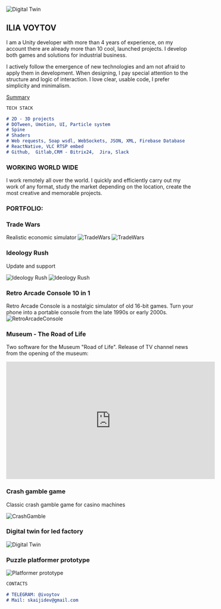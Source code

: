 ![Digital Twin](https://raw.githubusercontent.com/Skaiji/Skaiji.github.io/main/mwu_logo_rgb.png)
## ILIA VOYTOV

I am a Unity developer with more than 4 years of experience, on my account there are already more than 10 cool, launched projects. I develop both games and solutions for industrial business.

I actively follow the emergence of new technologies and am not afraid to apply them in development. When designing, I pay special attention to the structure and logic of interaction. I love clear, usable code, I prefer simplicity and minimalism.

<a href="[www.something.com](https://petrozavodsk.hh.ru/applicant/resumes/view?resume=eeb93e34ff03a3047c0039ed1f6c7752344939)"> Summary </a>

```markdown
TECH STACK

# 2D - 3D projects
# DOTween, Umotion, UI, Particle system
# Spine
# Shaders
# Web requests, Soap wsdl, WebSockets, JSON, XML, Firebase Database
# ReactNative, VLC RTSP embed
# Github,  Gitlab,CRM - Bitrix24,  Jira, Slack

```
### WORKING WORLD WIDE

I work remotely all over the world.
I quickly and efficiently carry out my work of any format, study the market depending on the location, create the most creative and memorable projects.

### PORTFOLIO:

### Trade Wars
Realistic economic simulator
![TradeWars](https://raw.githubusercontent.com/Skaiji/Skaiji.github.io/main/tw.png)
![TradeWars](https://raw.githubusercontent.com/Skaiji/Skaiji.github.io/main/unnamed%20(1).jpg)

### Ideology Rush
Update and support

![Ideology Rush](https://raw.githubusercontent.com/Skaiji/Skaiji.github.io/main/ideology-rush-simuljator-politicheskoj-ideologii_1.png)
![Ideology Rush](https://raw.githubusercontent.com/Skaiji/Skaiji.github.io/main/ideology-rush-simuljator-politicheskoj-ideologii_2.png)

### Retro Arcade Console 10 in 1 
Retro Arcade Console is a nostalgic simulator of old 16-bit games.
Turn your phone into a portable console from the late 1990s or early 2000s.
![RetroArcadeConsole](https://raw.githubusercontent.com/Skaiji/Skaiji.github.io/main/retroarcade.PNG)

### Museum - The Road of Life
Two software for the Museum "Road of Life". 
 Release of TV channel news from the opening of the museum:
 <iframe width="560" height="315" src="https://www.youtube.com/embed/6OEIRiSINSI" frameborder="0" allow="autoplay; encrypted-media" allowfullscreen></iframe>

### Crash gamble game
Classic crash gamble game for casino machines

![CrashGamble](https://raw.githubusercontent.com/Skaiji/Skaiji.github.io/main/Snimok_ekrana_2021-11-27_v_22.07.51_1x_1x.png)

### Digital twin for led factory
![Digital Twin](https://raw.githubusercontent.com/Skaiji/Skaiji.github.io/main/IMG_0133_1x_1x.jpeg)

### Puzzle platformer prototype
![Platformer prototype](https://raw.githubusercontent.com/Skaiji/Skaiji.github.io/main/Snimok_ekrana_2021-11-27_v_22.21.38_1x_1x.png)

```markdown
CONTACTS

# TELEGRAM: @ivoytov
# Mail: skaijidev@gmail.com
```
